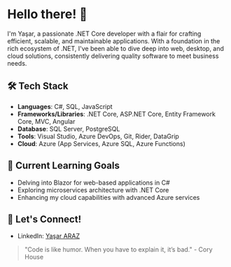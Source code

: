 # Hello there! 👋

I'm Yaşar, a passionate .NET Core developer with a flair for crafting efficient, scalable, and maintainable applications. With a foundation in the rich ecosystem of .NET, I've been able to dive deep into web, desktop, and cloud solutions, consistently delivering quality software to meet business needs.

## 🛠 Tech Stack

- **Languages**: C#, SQL, JavaScript
- **Frameworks/Libraries**: .NET Core, ASP.NET Core, Entity Framework Core, MVC, Angular
- **Database**: SQL Server, PostgreSQL
- **Tools**: Visual Studio, Azure DevOps, Git, Rider, DataGrip
- **Cloud**: Azure (App Services, Azure SQL, Azure Functions)

## 🌱 Current Learning Goals

- Delving into Blazor for web-based applications in C#
- Exploring microservices architecture with .NET Core
- Enhancing my cloud capabilities with advanced Azure services

## 🤝 Let's Connect!

- LinkedIn: [Yaşar ARAZ](https://www.linkedin.com/in/yasararaz/)

> "Code is like humor. When you have to explain it, it’s bad." - Cory House

